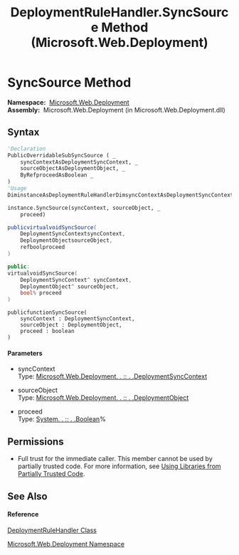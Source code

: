 ﻿---
title: DeploymentRuleHandler.SyncSource Method  (Microsoft.Web.Deployment)
TOCTitle: SyncSource Method
ms:assetid: M:Microsoft.Web.Deployment.DeploymentRuleHandler.SyncSource(Microsoft.Web.Deployment.DeploymentSyncContext,Microsoft.Web.Deployment.DeploymentObject,System.Boolean@)
ms:mtpsurl: https://msdn.microsoft.com/en-us/library/microsoft.web.deployment.deploymentrulehandler.syncsource(v=VS.90)
ms:contentKeyID: 20209186
ms.date: 05/02/2012
mtps_version: v=VS.90
f1_keywords:
- Microsoft.Web.Deployment.DeploymentRuleHandler.SyncSource
dev_langs:
- CSharp
- JScript
- VB
- c++
api_location:
- Microsoft.Web.Deployment.dll
api_name:
- Microsoft.Web.Deployment.DeploymentRuleHandler.SyncSource
api_type:
- Managed
topic_type:
- apiref
- kbSyntax
product_family_name: VS
ROBOTS: INDEX,FOLLOW
---

# SyncSource Method

**Namespace:**  [Microsoft.Web.Deployment](microsoft-web-deployment-namespace.md)  
**Assembly:**  Microsoft.Web.Deployment (in Microsoft.Web.Deployment.dll)

## Syntax

``` vb
'Declaration
PublicOverridableSubSyncSource ( _
    syncContextAsDeploymentSyncContext, _
    sourceObjectAsDeploymentObject, _
    ByRefproceedAsBoolean _
)
'Usage
DiminstanceAsDeploymentRuleHandlerDimsyncContextAsDeploymentSyncContextDimsourceObjectAsDeploymentObjectDimproceedAsBoolean

instance.SyncSource(syncContext, sourceObject, _
    proceed)
```

``` csharp
publicvirtualvoidSyncSource(
    DeploymentSyncContextsyncContext,
    DeploymentObjectsourceObject,
    refboolproceed
)
```

``` c++
public:
virtualvoidSyncSource(
    DeploymentSyncContext^ syncContext, 
    DeploymentObject^ sourceObject, 
    bool% proceed
)
```

``` jscript
publicfunctionSyncSource(
    syncContext : DeploymentSyncContext, 
    sourceObject : DeploymentObject, 
    proceed : boolean
)
```

#### Parameters

  - syncContext  
    Type: [Microsoft.Web.Deployment. . :: . .DeploymentSyncContext](deploymentsynccontext-class-microsoft-web-deployment.md)  

<!-- end list -->

  - sourceObject  
    Type: [Microsoft.Web.Deployment. . :: . .DeploymentObject](deploymentobject-class-microsoft-web-deployment.md)  

<!-- end list -->

  - proceed  
    Type: [System. . :: . .Boolean](https://msdn.microsoft.com/en-us/library/a28wyd50\(v=vs.90\))%  

## Permissions

  - Full trust for the immediate caller. This member cannot be used by partially trusted code. For more information, see [Using Libraries from Partially Trusted Code](https://msdn.microsoft.com/en-us/library/8skskf63\(v=vs.90\)).

## See Also

#### Reference

[DeploymentRuleHandler Class](deploymentrulehandler-class-microsoft-web-deployment.md)

[Microsoft.Web.Deployment Namespace](microsoft-web-deployment-namespace.md)

